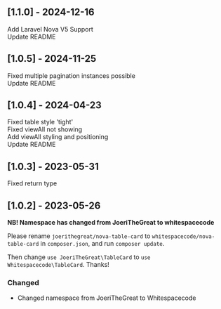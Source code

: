 ## [1.1.0] - 2024-12-16

Add Laravel Nova V5 Support \
Update README

## [1.0.5] - 2024-11-25

Fixed multiple pagination instances possible \
Update README

## [1.0.4] - 2024-04-23

Fixed table style 'tight' \
Fixed viewAll not showing \
Add viewAll styling and positioning \
Update README

## [1.0.3] - 2023-05-31

Fixed return type

## [1.0.2] - 2023-05-26

**NB! Namespace has changed from JoeriTheGreat to whitespacecode**

Please rename `joerithegreat/nova-table-card` to `whitespacecode/nova-table-card` in `composer.json`, and run `composer update`.

Then change `use JoeriTheGreat\TableCard` to `use Whitespacecode\TableCard`. Thanks!

### Changed

- Changed namespace from JoeriTheGreat to Whitespacecode
